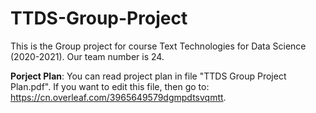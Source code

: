 # TTDS-Group-Project
This is the Group project for course Text Technologies for Data Science (2020-2021). Our team number is 24.

__Porject Plan__: 
You can read project plan in file "TTDS Group Project Plan.pdf". If you want to edit this file, then go to: https://cn.overleaf.com/3965649579dgmpdtsvqmtt.
